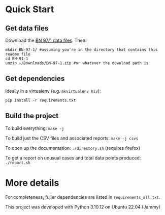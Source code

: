 # Quick Start


## Get data files

Download the [BN 97/1 data files](https://discovery.nationalarchives.gov.uk/details/r/C11521961).
Then:

```
mkdir BN-97-1/ #assuming you're in the directory that contains this readme file
cd BN-91-1
unzip ~/Downloads/BN-97-1.zip #or whatever the download path is
```


## Get dependencies

Ideally in a virtualenv (e.g. `mkvirtualenv hiv`):

`pip install -r requirements.txt`


## Build the project

To build everything: `make -j`

To build just the CSV files and associated reports: `make -j csvs`

To open up the documentation: `./directory.sh` (requires firefox)

To get a report on unusual cases and total data points produced: `./report.sh`


# More details

For completeness, fuller dependencies are listed in `requirements_all.txt`.

This project was developed with Python 3.10.12 on Ubuntu 22.04 (Jammy)

